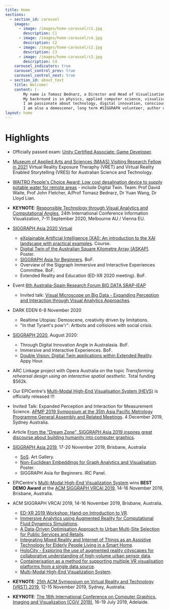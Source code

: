```yaml
---
title: Home
sections:
  - section_id: carousel
    images:
      - image: /images/home-carousel/c1.jpg
        description: C1
      - image: /images/home-carousel/c4.jpg
        description: C2
      - image: /images/home-carousel/c2.jpg
        description: C3
      - image: /images/home-carousel/c3.jpg
        description: C4
    carousel_indicators: true
    carousel_control_prev: true
    carousel_control_next: true
  - section_id: about_text
    title: Welcome!
    content: |-
        My name is Tomasz Bednarz, a Director and Head of Visualisation at UNSW's EPICentre, and a Team Leader at the CSIRO's Data61.
        My backround is in physics, applied computer science, visualisation, computer graphics, simulation, modelling, CFD, games development, AI, computational platforms.
        I am passionate about technology, digital innovation, conscious change leadership, growth mindset, business management and development, future science and technology.
        I am also a demoscener, long term #SIGGRAPH volunteer, author of 100+ research publications, events organiser and artist-scientist.
layout: home
---
```


# Highlights 

- Officially passed exam: [Unity Certified Associate: Game Developer](https://www.youracclaim.com/badges/a35a462e-805e-47cb-9161-ca703df83e79/public_url).

- [Museum of Applied Arts and Sciences (MAAS) Visiting Research Fellow in 2021](https://maas.museum/) Virtual Reality Exposure Theraphy (VRET) and Virtual Reality Enabled Storytelling (VRES) for Australian Science and Technology.

- [WAITRO People's Choice Award: Low cost desalination device to supply potable water for remote areas](https://www.inside.unsw.edu.au/innovation-and-engagement/low-cost-desalination-device-supply-potable-water-remote-areas) - include Digital Twin. Team: Prof David Waite, Prof John Fletcher, A/Prof Tomasz Bednarz, Dr Yuan Wang, Dr Lloyd Lian.

- **KEYNOTE**: [Responsible Technology through Visual Analytics and Computational Angles](http://www.graphicslink.co.uk/IV2020/IV2020_progV12A_BookAbstractV12A.pdf), 24th International Conference Information Visualization, 7-11 September 2020, Melbourne AU / Vienna EU.

- [SIGGRAPH Asia 2020 Virtual](https://sa2020.siggraph.org/)
  - [eXplainable Artificial Intelligence (XAI): An introduction to the XAI landscape with practical examples](https://doi.org/10.1145/3415263.3419166). Course.
  - [Digital Twin of the Australian Square Kilometre Array (ASKAP)](https://doi.org/10.1145/3415264.3425462). Poster.
  - [SIGGRAPH Asia for Beginners](https://www.facebook.com/1637237733161220/videos/726708631590421). BoF.
  - Overview of the Siggraph Immersive and Interactive Experiences Committee. BoF.
  - Extended Reality and Education (ED-XR 2020 meeting). BoF.

- Event [6th Australia-Spain Research Forum BIG DATA SRAP-IEAP](https://srap-ieap.org/programa-completo-e-inscripcion-on-line-para-el-srap-ieap-forum-2020-big-data/)
  - Invited talk: [Visual Microscope on Big Data - Expanding Perception and Interaction through Visual Analytics Approaches](https://tomaszbednarz.net/#).

- DARK EDEN 6-8 November 2020
  - Realtime Utopias: Demoscene, creativity driven by limitations.
  - "In that Tyrant's pow'r": Artbots and collisions with social crisis.

- [SIGGRAPH 2020](https://s2020.siggraph.org/), August 2020:
  - Through Digital Innovation Angle in Australasia. BoF.
  - Immersive and Interactive Experiences. BoF.
  - [Double Vision: Digital Twin applications within Extended Reality](https://dl.acm.org/doi/abs/10.1145/3388529.3407313). Appy Hour.

- ARC Linkage project with Opera Australia on the topic *Transforming rehearsal design using an interactive spatial aesthetic*. Total funding $562k.

- Our EPICentre's [Multi-Modal High-End Visualisation System (HEVS)](http://epicentre.matters.today/hevs/) is officially released !!!

- Invited Talk: Expanded Perception and Interaction for Measurement Science. [APMP 2019 Symposium at the 35th Asia Pacific Metrology Programme General Assembly and Related Meetings](https://www.apmp2019.com.au/symposium/). 4 December 2019, Sydney Australia.

- Article [From the "Dream Zone", SIGGRAPH Asia 2019 inspires great discourse about building humanity into computer graphics](http://www.mynewsdesk.com/sg/pinpoint-pr/pressreleases/from-the-dream-zone-siggraph-asia-2019-inspires-great-discourse-about-building-humanity-into-computer-graphics-2947507).

- [SIGGRAPH Asia 2019](https://sa2019.siggraph.org/), 17-20 November 2019, Brisbane, Australia
  - [SoS](http://sa2019.conference-program.com/presentation/?id=artg_154&sess=sess136). Art Gallery.
  - [Non-Euclidean Embeddings for Graph Analytics and Visualisation](https://doi.org/10.1145/3355056.3364585). Poster.
  - SIGGRAPH Asia for Beginners. IRC Panel.

- EPICentre's [Multi-Modal High-End Visualization System](https://epicentre.matters.today/hevs) wins **BEST DEMO Award** at the [ACM SIGGRAPH VRCAI 2019](https://vrcai.siggraph.org/), 14-16 November 2019, Brisbane, Australia.

- ACM SIGGRAPH VRCAI 2019, 14-16 November 2019, Brisbane, Australia.
  - [ED-XR 2019 Workshop: Hand-on Introduction to VR](https://vrcai.siggraph.org/edxr/).
  - [Immersive Analytics using Augmented Reality for Computational Fluid Dynamics Simulations](https://doi.org/10.1145/3359997.3365735).
  - [A Data-Driven Optimisation Approach to Urban Multi-Site Selection for Public Services and Retails](https://doi.org/10.1145/3359997.3365686).
  - [Integrating Mixed Reality and Internet of Things as an Assistive Technology for Elderly People Living in a Smart Home](https://doi.org/10.1145/3359997.3365742).
  - [HoloCity - Exploring the use of augmented reality cityscapes for collaborative understanding of high-volume urban sensor data](https://doi.org/10.1145/3359997.3365734).
  - [Containerisation as a method for supporting multiple VR visualisation platforms from a single data source](https://doi.org/10.1145/3359997.3365732).
  - [Multi-Modal High-End Visualization System](https://doi.org/10.1145/3359997.3365731).

- **KEYNOTE**: [25th ACM Symposium on Virtual Reality and Technology (VRST) 2019](http://vrst.acm.org/vrst2019/#keynotes), 12-15 November 2019, Sydney, Australia.

- **KEYNOTE**: [The 16th International Conference on Computer Graphics, Imaging and Visualization (CGiV 2019)](http://www.graphicslink.co.uk/cgiv2019/), 16-19 July 2019, Adelaide.